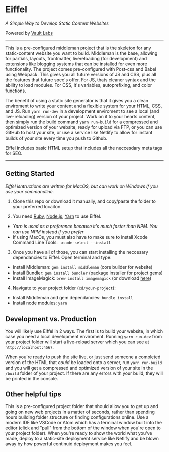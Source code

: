 # Eiffel

_A Simple Way to Develop Static Content Websites_

Powered by [Vault Labs](https://vaultlabs.co)

***

This is a pre-configured middleman project that is the skeleton for any static-content website you want to build. Middleman is the base, allowing for partials, layouts, frontmatter, livereloading (for development) and extensions like blogging systems that can be installed for even more functionality. The project comes pre-configured with Post-css and Babel using Webpack. This gives you all future versions of JS and CSS, plus all the features that future spec's offer. For JS, thats cleaner syntax and the ability to load modules. For CSS, it's variables, autoprefixing, and color functions.

The benefit of using a static site generator is that it gives you a clean enviroment to write your content and a flexible system for your HTML, CSS, and JS. Run `yarn run-dev` in a development enviroment to see a local (and live-reloading) version of your project. Work on it to your hearts content, then simply run the build command `yarn run-build` for a compressed and optimized version of your website, ready for upload via FTP, or you can use GitHub to host your site, or use a service like Netlify to allow for instant builds of your site every time you push to Github.

Eiffel includes basic HTML setup that includes all the neccesdary meta tags for SEO.

***

## Getting Started

_Eiffel isntructions are written for MacOS, but can work on Windows if you use your commandline._

1. Clone this repo or download it manually, and copy/paste the folder to your preferred locaiton.

2. You need [Ruby](https://www.ruby-lang.org/en/downloads/), [Node.js](https://nodejs.org/en/), [Yarn](https://yarnpkg.com/en/) to use Eiffel.
- _Yarn is used as a preference because it's much faster than NPM. You can use NPM instead if you prefer_
- If using MacOs, you must also have to make sure to install Xcode Command Line Tools: `
xcode-select --install`

3. Once you have all of those, you can start installing the neccesary dependancies to Eiffel. Open terminal and type:
- Install Middleman: `gem install middleman` (core builder for website)
- Install Bundler: `gem install bundler` (package installer for project gems)
- Install ImageMagick: `brew install imagemagick` (or download [here](https://www.imagemagick.org/script/index.php))

4. Navigate to your project folder (`cd/your-project`):
- Install Middleman and gem dependancies: `bundle install`
- Install node modules: `yarn`


## Development vs. Production
You will likely use Eiffel in 2 ways. The first is to build your website, in which case you need a local development enviroment. Running `yarn run-dev` from your project folder will start a live-reload server which you can see at `http://localhost:4567`.

When you're ready to push the site live, or just send someone a completed version of the HTML that _could_ be loaded onto a server, run `yarn run-build` and you will get a compressed and optimized version of your site in the `/build` folder of your project. If there are any errors with your build, they will be printed in the console.


## Other helpful tips
This is a pre-configured project folder that should allow you to get up and going on new web projects in a matter of seconds, rather than spending hours building folder structure or finding configurations online. Use a modern IDE like VSCode or Atom which has a terminal window built into the editor (click and "pull" from the bottom of the window when you're open to your project folder). When you're ready to show the world what you've made, deploy to a static-site deployment service like Netlify and be blown away by how powerful continuid deployment makes you feel.
